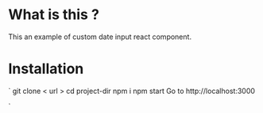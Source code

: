 # What is this ?
This an example of custom date input react component.

# Installation

`
git clone < url >
cd project-dir
npm i
npm start
Go to http://localhost:3000

`
